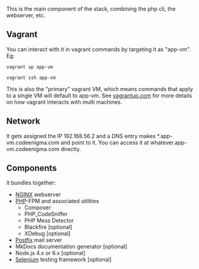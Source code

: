 This is the main component of the stack, combining the php cli, the webserver, etc.

## Vagrant

You can interact with it in vagrant commands by targeting it as "app-vm". Eg:

```vagrant up app-vm```

```vagrant ssh app-vm```

This is also the "primary" vagrant VM, which means commands that apply to a single VM will default to app-vm. See [vagrantup.com](https://www.vagrantup.com/docs/multi-machine/#controlling-multiple-machines) for more details on how vagrant interacts with multi machines.

## Network

It gets assigned the IP 192.168.56.2 and a DNS entry makes *.app-vm.codeenigma.com and point to it. You can access it at whatever.app-vm.codeenigma.com directly.

## Components

It bundles together:

- [NGINX](components/nginx.md) webserver
- [PHP](components/php.md)-FPM and associated utilities
    - Composer
    - PHP_CodeSniffer
    - PHP Mess Detector
    - Blackfire [optional]
    - XDebug [optional]
- [Postfix](components/postfix.md) mail server
- MkDocs documentation generator [optional]
- Node.js 4.x or 6.x [optional]
- [Selenium](components/selenium.md) testing framework [optional]

